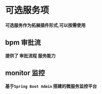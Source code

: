 # 可选服务项

**可选服务作为拓展插件形式,可以按需使用**

## bpm 审批流

**提供了 审批流程 服务能力**

## monitor 监控

**基于`Spring Boot Admin` 搭建的微服务监控平台**

